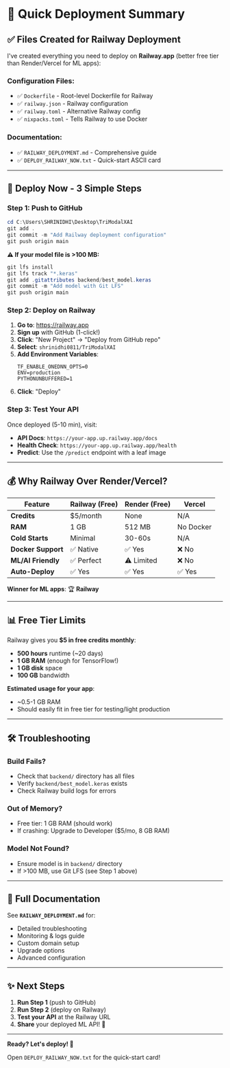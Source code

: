 # 🚀 Quick Deployment Summary

## ✅ Files Created for Railway Deployment

I've created everything you need to deploy on **Railway.app** (better free tier than Render/Vercel for ML apps):

### Configuration Files:
- ✅ `Dockerfile` - Root-level Dockerfile for Railway
- ✅ `railway.json` - Railway configuration
- ✅ `railway.toml` - Alternative Railway config
- ✅ `nixpacks.toml` - Tells Railway to use Docker

### Documentation:
- ✅ `RAILWAY_DEPLOYMENT.md` - Comprehensive guide
- ✅ `DEPLOY_RAILWAY_NOW.txt` - Quick-start ASCII card

---

## 🎯 Deploy Now - 3 Simple Steps

### Step 1: Push to GitHub
```powershell
cd C:\Users\SHRINIDHI\Desktop\TriModalXAI
git add .
git commit -m "Add Railway deployment configuration"
git push origin main
```

**⚠️ If your model file is >100 MB:**
```powershell
git lfs install
git lfs track "*.keras"
git add .gitattributes backend/best_model.keras
git commit -m "Add model with Git LFS"
git push origin main
```

### Step 2: Deploy on Railway

1. **Go to**: https://railway.app
2. **Sign up** with GitHub (1-click!)
3. **Click**: "New Project" → "Deploy from GitHub repo"
4. **Select**: `shrinidhi0811/TriModalXAI`
5. **Add Environment Variables**:
   ```
   TF_ENABLE_ONEDNN_OPTS=0
   ENV=production
   PYTHONUNBUFFERED=1
   ```
6. **Click**: "Deploy"

### Step 3: Test Your API

Once deployed (5-10 min), visit:
- **API Docs**: `https://your-app.up.railway.app/docs`
- **Health Check**: `https://your-app.up.railway.app/health`
- **Predict**: Use the `/predict` endpoint with a leaf image

---

## 💰 Why Railway Over Render/Vercel?

| Feature | Railway (Free) | Render (Free) | Vercel |
|---------|---------------|---------------|---------|
| **Credits** | $5/month | None | N/A |
| **RAM** | 1 GB | 512 MB | No Docker |
| **Cold Starts** | Minimal | 30-60s | N/A |
| **Docker Support** | ✅ Native | ✅ Yes | ❌ No |
| **ML/AI Friendly** | ✅ Perfect | ⚠️ Limited | ❌ No |
| **Auto-Deploy** | ✅ Yes | ✅ Yes | ✅ Yes |

**Winner for ML apps**: 🏆 **Railway**

---

## 📊 Free Tier Limits

Railway gives you **$5 in free credits monthly**:
- **500 hours** runtime (~20 days)
- **1 GB RAM** (enough for TensorFlow!)
- **1 GB disk** space
- **100 GB** bandwidth

**Estimated usage for your app**:
- ~0.5-1 GB RAM
- Should easily fit in free tier for testing/light production

---

## 🛠️ Troubleshooting

### Build Fails?
- Check that `backend/` directory has all files
- Verify `backend/best_model.keras` exists
- Check Railway build logs for errors

### Out of Memory?
- Free tier: 1 GB RAM (should work)
- If crashing: Upgrade to Developer ($5/mo, 8 GB RAM)

### Model Not Found?
- Ensure model is in `backend/` directory
- If >100 MB, use Git LFS (see Step 1 above)

---

## 📖 Full Documentation

See **`RAILWAY_DEPLOYMENT.md`** for:
- Detailed troubleshooting
- Monitoring & logs guide
- Custom domain setup
- Upgrade options
- Advanced configuration

---

## ✨ Next Steps

1. **Run Step 1** (push to GitHub)
2. **Run Step 2** (deploy on Railway)
3. **Test your API** at the Railway URL
4. **Share** your deployed ML API! 🎉

---

**Ready? Let's deploy! 🚀**

Open `DEPLOY_RAILWAY_NOW.txt` for the quick-start card!
